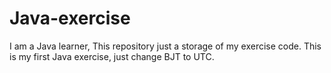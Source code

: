 # Java-exercise
I am a Java learner, This repository just a storage of my exercise code.
This is my first Java exercise, just change BJT to UTC.
